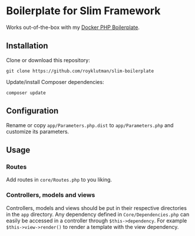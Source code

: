 # Boilerplate for Slim Framework
Works out-of-the-box with my [Docker PHP Boilerplate](https://github.com/royklutman/docker-php-boilerplate).
## Installation
Clone or download this repository:
```
git clone https://github.com/royklutman/slim-boilerplate
```
Update/install Composer dependencies:
```
composer update
```
## Configuration
Rename or copy `app/Parameters.php.dist` to `app/Parameters.php` and customize its parameters.
## Usage
### Routes
Add routes in `core/Routes.php` to you liking.
### Controllers, models and views
Controllers, models and views should be put in their respective directories in the `app` directory. Any dependency defined in `Core/Dependencies.php` can easily be accessed in a controller through `$this->dependency`. For example `$this->view->render()` to render a template with the view dependency.
